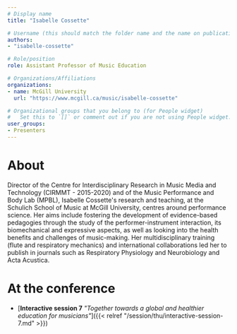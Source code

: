 ```yaml
---
# Display name
title: "Isabelle Cossette"

# Username (this should match the folder name and the name on publications)
authors:
- "isabelle-cossette"

# Role/position
role: Assistant Professor of Music Education

# Organizations/Affiliations
organizations: 
- name: McGill University
  url: "https://www.mcgill.ca/music/isabelle-cossette"

# Organizational groups that you belong to (for People widget)
#   Set this to `[]` or comment out if you are not using People widget.
user_groups:
- Presenters
---
```


# About

Director of the Centre for Interdisciplinary Research in Music Media and Technology (CIRMMT - 2015-2020) and of the Music Performance and Body Lab (MPBL), Isabelle Cossette's research and teaching, at the Schulich School of Music at McGill University, centres around performance science. Her aims include fostering the development of evidence-based pedagogies through the study of the performer-instrument interaction, its biomechanical and expressive aspects, as well as looking into the health benefits and challenges of music-making. Her multidisciplinary training (flute and respiratory mechanics) and international collaborations led her to publish in journals such as Respiratory Physiology and Neurobiology and Acta Acustica.  

# At the conference

- [**Interactive session 7** *"Together towards a global and healthier education for musicians"*]({{< relref "/session/thu/interactive-session-7.md" >}})
